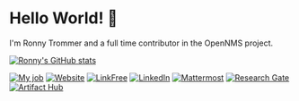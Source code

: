# Hello World! 👋

I'm Ronny Trommer and a full time contributor in the OpenNMS project.

[![Ronny's GitHub stats](https://github-readme-stats.vercel.app/api?username=indigo423&show_icons=true&theme=tokyonight)](https://github.com/anuraghazra/github-readme-stats)

[![My job](https://img.shields.io/badge/My%20job-OpenNMS-success?style=flat-square&logo=microgenetics&logoColor=white)](https://www.opennms.com/)
[![Website](https://img.shields.io/badge/Website-blog.no42.org-informational?style=flat-square&logo=jekyll&logoColor=white)](https://blog.no42.org)
[![LinkFree](https://img.shields.io/badge/LinkFree-indigo423-informational?style=flat-square&logo=linktree&logoColor=white)](https://linkfree.eddiehub.io/indigo423)
[![LinkedIn](https://img.shields.io/badge/LinkedIn-ronnytrommer-informational?style=flat-square&logo=linkedin&logoColor=white)](https://www.linkedin.com/in/ronnytrommer/)
[![Mattermost](https://img.shields.io/badge/Mattermost-%40indigo423-informational?style=flat-square&logo=mattermost&logoColor=white)](https://chat.opennms.com)
[![Research Gate](https://img.shields.io/badge/ResearchGate-Ronny%20Trommer-informational?style=flat-square&logo=researchgate&logoColor=white)](https://www.researchgate.net/profile/Ronny-Trommer)
[![Artifact Hub](https://img.shields.io/endpoint?url=https://artifacthub.io/badge/repository/labmonkeys-charts)](https://artifacthub.io/packages/search?repo=labmonkeys-charts)
